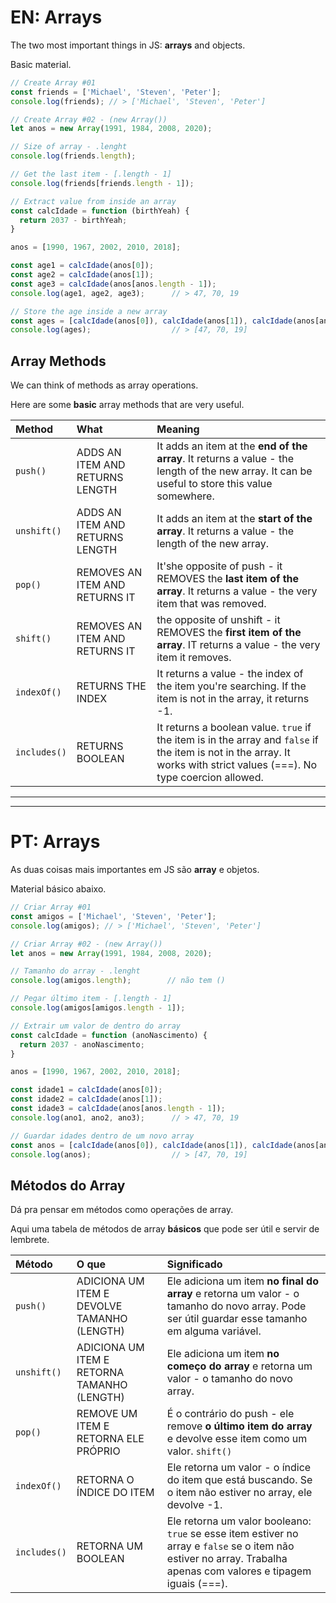 # EN: Arrays

The two most important things in JS: **arrays** and objects.

Basic material.

```javascript
// Create Array #01
const friends = ['Michael', 'Steven', 'Peter'];
console.log(friends); // > ['Michael', 'Steven', 'Peter']

// Create Array #02 - (new Array())
let anos = new Array(1991, 1984, 2008, 2020);

// Size of array - .lenght
console.log(friends.length);

// Get the last item - [.length - 1]
console.log(friends[friends.length - 1]);

// Extract value from inside an array
const calcIdade = function (birthYeah) {
  return 2037 - birthYeah;
}

anos = [1990, 1967, 2002, 2010, 2018];

const age1 = calcIdade(anos[0]);
const age2 = calcIdade(anos[1]);
const age3 = calcIdade(anos[anos.length - 1]);
console.log(age1, age2, age3);      // > 47, 70, 19

// Store the age inside a new array
const ages = [calcIdade(anos[0]), calcIdade(anos[1]), calcIdade(anos[anos.length - 1])];
console.log(ages);                  // > [47, 70, 19]
```

## Array Methods

We can think of methods as array operations. 

Here are some **basic** array methods that are very useful. 

Method | What | Meaning
:------ | :---- | :-------
```push()``` | ADDS AN ITEM AND RETURNS LENGTH | It adds an item at the **end of the array**. It returns a value - the length of the new array. It can be useful to store this value somewhere.
```unshift()``` | ADDS AN ITEM AND RETURNS LENGTH | It adds an item at the **start of the array**. It returns a value - the length of the new array.
```pop()``` | REMOVES AN ITEM AND RETURNS IT | It'she opposite of push - it REMOVES the **last item of the array**. It returns a value - the very item that was removed.
```shift()``` | REMOVES AN ITEM AND RETURNS IT |  the opposite of unshift - it REMOVES the **first item of the array**. IT returns a value - the very item it removes.
```indexOf()``` | RETURNS THE INDEX | It returns a value - the index of the item you're searching. If the item is not in the array, it returns -1.
```includes()``` | RETURNS BOOLEAN | It returns a boolean value. ```true``` if the item is in the array and ```false``` if the item is not in the array. It works with strict values (===). No type coercion allowed.


---
---

# PT: Arrays

As duas coisas mais importantes em JS são **array** e objetos. 

Material básico abaixo.

```javascript
// Criar Array #01
const amigos = ['Michael', 'Steven', 'Peter'];
console.log(amigos); // > ['Michael', 'Steven', 'Peter']

// Criar Array #02 - (new Array())
let anos = new Array(1991, 1984, 2008, 2020);

// Tamanho do array - .lenght
console.log(amigos.length);        // não tem ()

// Pegar último item - [.length - 1]
console.log(amigos[amigos.length - 1]);

// Extrair um valor de dentro do array
const calcIdade = function (anoNascimento) {
  return 2037 - anoNascimento;
}

anos = [1990, 1967, 2002, 2010, 2018];

const idade1 = calcIdade(anos[0]);
const idade2 = calcIdade(anos[1]);
const idade3 = calcIdade(anos[anos.length - 1]);
console.log(ano1, ano2, ano3);      // > 47, 70, 19

// Guardar idades dentro de um novo array
const anos = [calcIdade(anos[0]), calcIdade(anos[1]), calcIdade(anos[anos.length - 1])];
console.log(anos);                  // > [47, 70, 19]
```

## Métodos do Array

Dá pra pensar em métodos como operações de array.

Aqui uma tabela de métodos de array **básicos** que pode ser útil e servir de lembrete.

Método | O que | Significado
:------ | :---- | :-------
```push()``` | ADICIONA UM ITEM E DEVOLVE TAMANHO (LENGTH) | Ele adiciona um item **no final do array** e retorna um valor - o tamanho do novo array. Pode ser útil guardar esse tamanho em alguma variável.
```unshift()``` | ADICIONA UM ITEM E RETORNA TAMANHO (LENGTH) | Ele adiciona um item **no começo do array** e retorna um valor - o tamanho do novo array. 
```pop()``` | REMOVE UM ITEM E RETORNA ELE PRÓPRIO | É o contrário do push - ele remove **o último item do array** e devolve esse item como um valor. ```shift()``` | REMOVE UM ITEM E RETORNA ELE PRÓPRIO | É o contrário do unshift - ele remove **o primeiro item do array** e devolve esse item como um valor. 
```indexOf()``` | RETORNA O ÍNDICE DO ITEM | Ele retorna um valor - o índice do item que está buscando. Se o item não estiver no array, ele devolve -1. 
```includes()``` | RETORNA UM BOOLEAN | Ele retorna um valor booleano: ```true``` se esse item estiver no array e ```false``` se o item não estiver no array. Trabalha apenas com valores e tipagem iguais (===). 

